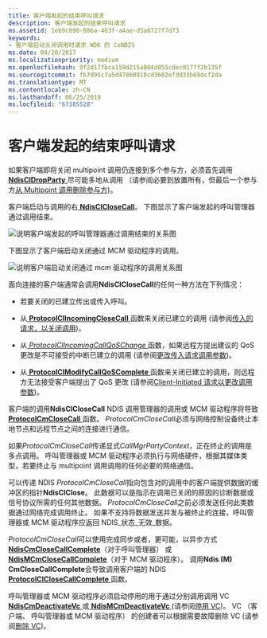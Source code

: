 ```yaml
---
title: 客户端发起的结束呼叫请求
description: 客户端发起的结束呼叫请求
ms.assetid: 1eb9c898-086a-463f-a4ae-d5a8727f7d73
keywords:
- 客户端启动关闭调用时请求 WDK 的 CoNDIS
ms.date: 04/20/2017
ms.localizationpriority: medium
ms.openlocfilehash: 9f2d17fbca159d215a804d055cdec0177f2b135f
ms.sourcegitcommit: fb7d95c7a5d47860918cd3602efdd33b69dcf2da
ms.translationtype: MT
ms.contentlocale: zh-CN
ms.lasthandoff: 06/25/2019
ms.locfileid: "67385528"
---
```

# <a name="client-initiated-request-to-close-a-call"></a>客户端发起的结束呼叫请求





如果客户端即将关闭 multipoint 调用仍连接到多个参与方，必须首先调用[ **NdisClDropParty** ](https://docs.microsoft.com/windows-hardware/drivers/ddi/content/ndis/nf-ndis-ndiscldropparty)尽可能多地从调用 （请参阅必要到放置所有，但最后一个参与方[从 Multipoint 调用删除参与方](dropping-a-party-from-a-multipoint-call.md))。

客户端启动与调用的右[ **NdisClCloseCall**](https://docs.microsoft.com/windows-hardware/drivers/ddi/content/ndis/nf-ndis-ndisclclosecall)。 下图显示了客户端发起的呼叫管理器通过调用结束。

![说明客户端发起的呼叫管理器通过调用结束的关系图](images/cm-20.png)

下图显示了客户端启动关闭通过 MCM 驱动程序的调用。

![说明客户端启动关闭通过 mcm 驱动程序的调用关系图](images/fig1-20.png)

面向连接的客户端通常会调用**NdisClCloseCall**的任何一种方法在下列情况：

-   若要关闭的已建立传出或传入呼叫。

-   从[ **ProtocolClIncomingCloseCall** ](https://docs.microsoft.com/windows-hardware/drivers/ddi/content/ndis/nc-ndis-protocol_cl_incoming_close_call)函数来关闭已建立的调用 (请参阅[传入的请求，以关闭调用](incoming-request-to-close-a-call.md))。

-   从[ *ProtocolClIncomingCallQoSChange* ](https://docs.microsoft.com/windows-hardware/drivers/ddi/content/ndis/nc-ndis-protocol_cl_incoming_call_qos_change)函数，如果远程方提出建议的 QoS 更改是不可接受的中断已建立的调用 (请参阅[更改传入请求调用参数](incoming-request-to-change-call-parameters.md))。

-   从[ **ProtocolClModifyCallQoSComplete** ](https://docs.microsoft.com/windows-hardware/drivers/ddi/content/ndis/nc-ndis-protocol_cl_modify_call_qos_complete)函数来关闭已建立的调用，则远程方无法接受客户端提出了 QoS 更改 (请参阅[Client-Initiated 请求以更改调用参数](client-initiated-request-to-change-call-parameters.md))。

客户端的调用**NdisClCloseCall** NDIS 调用管理器的调用或 MCM 驱动程序将导致[ **ProtocolCmCloseCall** ](https://docs.microsoft.com/windows-hardware/drivers/ddi/content/ndis/nc-ndis-protocol_cm_close_call)函数。 *ProtocolCmCloseCall*必须与网络控制设备终止本地节点和远程节点之间的连接进行通信。

如果*ProtocolCmCloseCall*传递显式*CallMgrPartyContext*，正在终止的调用是多点调用。 呼叫管理器或 MCM 驱动程序必须执行与网络硬件，根据其媒体类型，若要终止与 multipoint 调用调用的任何必要的网络通信。

可以传递 NDIS *ProtocolCmCloseCall*指向包含对的调用中的客户端提供数据的缓冲区的指针**NdisClClose**。 此数据可以是指示在调用已关闭的原因的诊断数据或信号协议所需的任何其他数据。 *ProtocolCmCloseCall*之前必须发送任何此类数据通过网络完成调用终止。 如果不支持将数据发送并发与被终止的连接，呼叫管理器或 MCM 驱动程序应返回 NDIS\_状态\_无效\_数据。

*ProtocolCmCloseCall*可以使用完成同步或者，更可能，以异步方式[ **NdisCmCloseCallComplete**](https://docs.microsoft.com/windows-hardware/drivers/ddi/content/ndis/nf-ndis-ndiscmclosecallcomplete)（对于呼叫管理器） 或[ **NdisMCmCloseCallComplete**](https://docs.microsoft.com/windows-hardware/drivers/ddi/content/ndis/nf-ndis-ndismcmclosecallcomplete)（对于 MCM 驱动程序）。 调用**Ndis (M) CmCloseCallComplete**会导致调用客户端的 NDIS [ **ProtocolClCloseCallComplete** ](https://docs.microsoft.com/windows-hardware/drivers/ddi/content/ndis/nc-ndis-protocol_cl_close_call_complete)函数。

呼叫管理器或 MCM 驱动程序必须启动停用的用于通过分别调用调用 VC [ **NdisCmDeactivateVc** ](https://docs.microsoft.com/windows-hardware/drivers/ddi/content/ndis/nf-ndis-ndiscmdeactivatevc)或[ **NdisMCmDeactivateVc** ](https://docs.microsoft.com/windows-hardware/drivers/ddi/content/ndis/nf-ndis-ndismcmdeactivatevc)(请参阅[停用 VC](deactivating-a-vc.md))。 VC （客户端、 呼叫管理器或 MCM 驱动程序） 的创建者可以根据需要故障删除 VC (请参阅[删除 VC](deleting-a-vc.md))。

 

 





